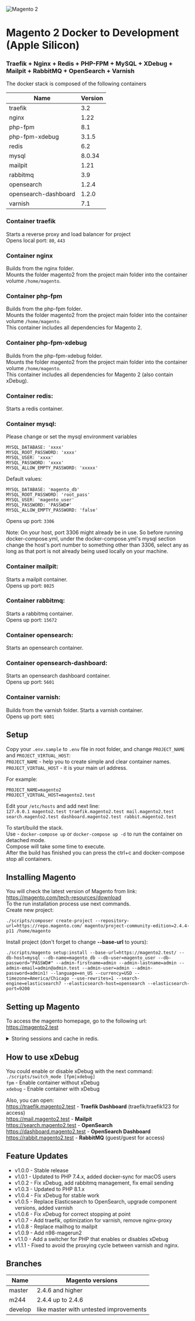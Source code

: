 ![Magento 2](https://cdn.rawgit.com/rafaelstz/magento2-snippets-visualstudio/master/images/icon.png)

#  Magento 2 Docker to Development (Apple Silicon)

### Traefik + Nginx + Redis + PHP-FPM + MySQL + XDebug + Mailpit + RabbitMQ + OpenSearch + Varnish

The docker stack is composed of the following containers

| Name                 | Version |
|----------------------|---------|
| traefik              | 3.2     |
| nginx                | 1.22    |
| php-fpm              | 8.1     |
| php-fpm-xdebug       | 3.1.5   |
| redis                | 6.2     |
| mysql                | 8.0.34  |
| mailpit              | 1.21    |
| rabbitmq             | 3.9     |
| opensearch           | 1.2.4   |
| opensearch-dashboard | 1.2.0   |
| varnish              | 7.1     |

### Container traefik
Starts a reverse proxy and load balancer for project<br>
Opens local port: `80`, `443`

### Container nginx
Builds from the nginx folder. <br>
Mounts the folder magento2 from the project main folder into the container volume `/home/magento`.<br>

### Container php-fpm
Builds from the php-fpm folder.<br>
Mounts the folder magento2 from the project main folder into the container volume `/home/magento`.<br>
This container includes all dependencies for Magento 2.<br>

### Container php-fpm-xdebug
Builds from the php-fpm-xdebug folder.<br>
Mounts the folder magento2 from the project main folder into the container volume `/home/magento`.<br>
This container includes all dependencies for Magento 2 (also contain xDebug).<br>

### Container redis:
Starts a redis container.<br>

### Container mysql:
Please change or set the mysql environment variables
    
    MYSQL_DATABASE: 'xxxx'
    MYSQL_ROOT_PASSWORD: 'xxxx'
    MYSQL_USER: 'xxxx'
    MYSQL_PASSWORD: 'xxxx'
    MYSQL_ALLOW_EMPTY_PASSWORD: 'xxxxx'

Default values:

    MYSQL_DATABASE: 'magento_db'
    MYSQL_ROOT_PASSWORD: 'root_pass'
    MYSQL_USER: 'magento_user'
    MYSQL_PASSWORD: 'PASSWD#'
    MYSQL_ALLOW_EMPTY_PASSWORD: 'false'

Opens up port: `3306`

Note: On your host, port 3306 might already be in use. So before running docker-compose.yml, under the docker-compose.yml's mysql section change the host's port number to something other than 3306, select any as long as that port is not already being used locally on your machine.

### Container mailpit:
Starts a mailpit container.<br>
Opens up port: `8025`

### Container rabbitmq:
Starts a rabbitmq container.<br>
Opens up port: `15672`

### Container opensearch:
Starts an opensearch container.<br>

### Container opensearch-dashboard:
Starts an opensearch dashboard container.<br>
Opens up port: `5601`

### Container varnish:
Builds from the varnish folder.
Starts a varnish container.<br>
Opens up port: `6081`

## Setup
Copy your `.env.sample` to `.env` file in root folder, and change `PROJECT_NAME` and `PROJECT_VIRTUAL_HOST`:<br>
`PROJECT_NAME` - help you to create simple and clear container names.<br>
`PROJECT_VIRTUAL_HOST` - it is your main url address.<br>

For example:

    PROJECT_NAME=magento2
    PROJECT_VIRTUAL_HOST=magento2.test

Edit your `/etc/hosts` and add next line:<br>
`127.0.0.1 magento2.test traefik.magento2.test mail.magento2.test search.magento2.test dashboard.magento2.test rabbit.magento2.test`<br>

To start/build the stack.<br>
Use - `docker-compose up` or `docker-compose up -d` to run the container on detached mode.<br>
Compose will take some time to execute.<br>
After the build has finished you can press the ctrl+c and docker-compose stop all containers.

## Installing Magento
You will check the latest version of Magento from link: https://magento.com/tech-resources/download <br>
To the run installation process use next commands.<br>
Create new project:

    ./scripts/composer create-project --repository-url=https://repo.magento.com/ magento/project-community-edition=2.4.4-p11 /home/magento
Install project (don't forget to change **--base-url** to yours):

    ./scripts/magento setup:install --base-url=https://magento2.test/ --db-host=mysql --db-name=magento_db --db-user=magento_user --db-password="PASSWD#" --admin-firstname=admin --admin-lastname=admin --admin-email=admin@admin.test --admin-user=admin --admin-password=admin1! --language=en_US --currency=USD --timezone=America/Chicago --use-rewrites=1 --search-engine=elasticsearch7 --elasticsearch-host=opensearch --elasticsearch-port=9200

## Setting up Magento
To access the magento homepage, go to the following url: https://magento2.test<br>

<details>

<summary>Storing sessions and cache in redis.</summary>

##### As reference, you could use `env.php.magento.sample`

#### Setting up the configuration for sessions.

```php
   'session' => [
        'save' => 'redis',
        'redis' => [
            'host' => 'redis',
            'port' => '6379',
            'password' => '',
            'timeout' => '2.5',
            'persistent_identifier' => '',
            'database' => '2',
            'compression_threshold' => '2048',
            'compression_library' => 'gzip',
            'log_level' => '1',
            'max_concurrency' => '6',
            'break_after_frontend' => '5',
            'break_after_adminhtml' => '30',
            'first_lifetime' => '600',
            'bot_first_lifetime' => '60',
            'bot_lifetime' => '7200',
            'disable_locking' => '0',
            'min_lifetime' => '60',
            'max_lifetime' => '2592000'
        ]
    ]
```

#### Setting up the configuration for cache.

```php
'cache' => [
        'frontend' => [
            'default' => [
                'id_prefix' => '777_',
                'backend' => 'Cm_Cache_Backend_Redis',
                'backend_options' => [
                    'server' => 'redis',
                    'database' => '0',
                    'port' => '6379',
                    'compress_data' => '1',
                    'compress_tags' => '1'
                ]
            ],
            'page_cache' => [
                'id_prefix' => '777_',
                'backend' => 'Cm_Cache_Backend_Redis',
                'backend_options' => [
                    'server' => 'redis',
                    'port' => '6379',
                    'database' => '1',
                    'compress_data' => '0'
                ]
            ]
        ],
        'allow_parallel_generation' => false
    ],
```

#### Don't forget to add `http_cache_hosts` to correct the varnish purge.

```php
'http_cache_hosts' => [
        [
            'host' => 'nginx',
            'port' => '8080'
        ]
    ]
```

</details>

## How to use xDebug
You could enable or disable xDebug with the next command: `./scripts/switch_mode [fpm|xdebug]`<br>
`fpm` - Enable container without xDebug <br>
`xdebug` - Enable container with xDebug <br>


Also, you can open:<br>
https://traefik.magento2.test - **Traefik Dashboard** (traefik/traefik123 for access)<br>
https://mail.magento2.test - **Mailpit**<br>
https://search.magento2.test - **OpenSearch**<br>
https://dashboard.magento2.test - **OpenSearch Dashboard**<br>
https://rabbit.magento2.test - **RabbitMQ** (guest/guest for access)<br>

## Feature Updates
- v1.0.0 - Stable release
- v1.0.1 - Updated to PHP 7.4.x, added docker-sync for macOS users
- v1.0.2 - Fix xDebug, add rabbitmq management, fix email sending
- v1.0.3 - Updated to PHP 8.1.x
- v1.0.4 - Fix xDebug for stable work
- v1.0.5 - Replace Elasticsearch to OpenSearch, upgrade component versions, added varnish
- v1.0.6 - Fix xDebug for correct stopping at point
- v1.0.7 - Add traefik, optimization for varnish, remove nginx-proxy
- v1.0.8 - Replace mailhog to mailpit
- v1.0.9 - Add n98-magerun2
- v1.1.0 - Add a switcher for PHP that enables or disables xDebug
- v1.1.1 - Fixed to avoid the proxying cycle between varnish and nginx.

## Branches
| Name                 | Magento versions                       |
|----------------------|----------------------------------------|
| master               | 2.4.6 and higher                       |
| m244                 | 2.4.4 up to 2.4.6                      |
| develop              | like master with untested improvements |